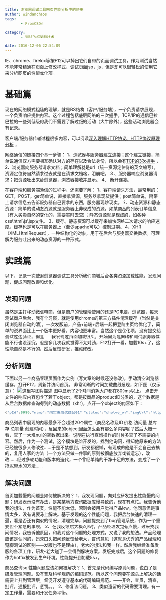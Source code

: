 ```yaml
---
title: 浏览器调试工具网页性能分析中的使用
author: windanchaos
tags: 
       - FromCSDN

category: 
       - 测试的框架和技术

date: 2016-12-06 22:54:09
---
```

IE、chrome、firefox等按F12可以掉出它们自带的页面调试工具，作为测试当然不能非常精通在页面上修改样式，调试页面jsp，js，但是却可以很轻松的使用它来分析网页的性能优化项。

# 基础篇

现在的网络模式粗糙的理解，就是BS结构（客户/服务端），一个负责请求展现，一个负责响应提供内容。这个过程包括底层网络的三次握手，TCP/IP的通信巴拉巴拉的一些列低级的我们不需要了解过细的活动（大牛除外），这些活动浏览器会有记录。

客户端/服务器传输过程很多内容，可以阅读[深入理解HTTP协议、HTTP协议原理分析](http://blog.csdn.net/lmh12506/article/details/7794512) ，

网络通信的链接四个基一步骤：
1、浏览器与服务器建立连接；这个建立链接，简单说通信双方需要相互确认对方的存在以及合法身份，所以会有[TCP的3次握手](http://blog.csdn.net/whuslei/article/details/6667471/) ，
2、浏览器向服务器请求文档；简单理解就是url（统一资源定位符的英文缩写），资源定位符自然请求过去就是在请求文档咯，泪崩吧。
3 、服务器响应浏览器请求；把资源吐出来给浏览器，浏览器接收并显示。
4、 断开连接。

在客户端和服务端通信的过程中，还需要了解：
1、客户端请求方法，最常用的： GET，POST。get简单说，直接拿资源，服务器拿现货提供；post简单说，附带上请求信息去告诉服务器自己要拿的东西，服务器现炒现卖。
2、动态资源和静态资源：简单的说动态资源就是服务器上非现成的资源，如某商品的列表订单信息（有人买卖自然的变化的，需要实时去查）；静态资源就是现成的，如各种css\html\js\jsp文件。
3、缓存。静态资源可以缓存来加快网络二次请求的响应速度。缓存也是可以在服务器上（至少apache可以）控制过期。
4、XHR（XMLHtmlRequest），一种结构化的对象，用于在后台与服务器交换数据。可理解为服务吐出来的动态资源的一种形式。

# 实践篇

以下，记录一次使用浏览器调试工具分析我们商城后台各类资源加载性能，发现问题，促成问题改善和优化。

## 发现问题

虽然是主打移动微信电商，但是商户的管理端使用的还是PC电脑，浏览器，每天测试商户后台，我有个习惯，就是使用chrome的第三方插件清理缓存（当然是关闭浏览器自动的清），一次发版前，产品+前端+后端一起把登陆主页给优化了，简单的说界面比上一个版本更好看，内容也更丰富。当然这个是优化项，没有提交给测试这边验证。但是……我发现这页面加载很久，开始因为是网络和测试服务器性能不行也没深究，但是多几次我就觉得不太对劲，F12打开一看，加载10s+了，这性能自然是不行的。然后反馈研发，推动修改。

## 分析问题

下面以另一个商品管理页面作为实例（写文章的时候还没修改），手动清空浏览器缓存，打开F12，刷新并访问首页。
非常明晰的时间加载曲线展现，如下图（仅示意）：
![这里写图片描述](/images/dn.net-20161206231134554-watermark-2-text-aHR0cDovL2Jsb2cuY3Nkbi5uZXQvd2luZGFuY2hhb3M=-font-5a6L5L2T-fontsize-400-fill-I0JBQkFCMA==-dissolve-70-gravity-SouthEast.png)
图中显示了2个时间消耗大户都在800ms以上。
点击开文件的响应内容包含了若干object，都是按商品的productID分类的，这个数据是从后台数据库查询得到的动态数据（xhr），点开一个object的内容如下：
```js 
{"pId":5989,"name":"聚实惠测试商品01","status":"shelve_on","imgUrl":"http://×××××××××××.aliyuncs.com/sgc/200015/image/145c1974fdaa4a9f81d20614a4af1327.jpg","shopId":null,"inventory":1464,"maxPrice":1.11,"minPrice":1.11,"createdWhen":"2016-12-01 11:10:55","modifyWhen":null,"salesNum":0,"pv":2,"uv":2,"itemCatId":null,"shortDesc":"聚实惠测试商品01","salesLimited":null,"saleStartTime":null,"saleStartSeconds":null,"stockReduceType":null,"freightType":null,"shippingFee":null,"shippingTemplateId":null,"displayInventory":false,"displaySoldQty":false,"shareImg":null,"shareTitle":null,"shareContent":null,"imgs":null,"delSkuIds":null,"productCode":null,"modifyWhenDate":null,"productSizeTemplateId":null,"taxRate":null,"toInactive":false,"spec":null,"maxquto":121.00,"minquto":121.00,"onStatus":null,"offStatus":null,"selectedIds":null,"defaultImg":null,"indexCode":null,"selIds":null,"groupId":null,"sortNo":null,"skus":null,"querySelInType":null,"commissionRate":0.2000,"commissionTemplateId":null,"notQueryPids":null,"imgShape":null,"orderStatus":null,"oldStockType":null,"shelveOnWhen":null,"shelveOffWhen":null,"minFrontPrice":null,"minBackPrice":null,"maxFrontPrice":null,"maxBackPrice":null,"qrCodeUrl":"http://XXXXXXXX200015/product/productDetailPage?pId=","groupIds":null,"statusComments":"上架","rectImgUrl":"1abc808b34884fcbb78b187e533bfaa1.jpg","activityId":null,"activityUniqueId":null,"activityName":null,"fansQuantity":null,"fansCount":null,"activityStartTime":null,"activityEndSeconds":null,"activityLabel":null,"activityLabelStyle":null,"activityMinPrice":null,"activitySalesLimited":0,"activityRemark":null,"noticeActivityId":null,"noticeActivityUniqueId":null,"noticeActivityName":null,"noticeActivityStartTime":null,"noticeActivityEndSeconds":null,"noticeActivityLabel":null,"noticeActivityMinPrice":null,"noticeActivitySalesLimited":0,"groupActivityId":null,"groupActivityUniqueId":null,"groupActivityName":null,"groupActivityStartTime":null,"groupActivityEndSeconds":null,"groupActivityLabel":null,"groupActivityLabelStyle":null,"groupActivitySalesLimited":null,"groupActivityRemark":null,"fulfilActivityLadders":null,"fulfilActivityDiscountList":null,"fulfilActivityPointsList":null,"fulfilActivityCouponList":null,"crowdActivityLadders":null,"quantityLimited":0,"productGivePoints":null,"productSizeRowString":null,"productSizeRowData":[],"pids":null,"packageDiscountAmout":null,"imprestPrice":null,"imprestFrontPrice":null,"imprestBackPrice":null,"currentPrice":null,"crowdCurrentPersons":null,"crowdMaxPersons":null,"returnImprest":null,"payLimitHours":null,"showCartFlag":true}
```

<!-- more -->
商品列表中展现的内容最多不会超过20个属性（商品名称及ID 价格 访问量 总库存 总销量 创建时间），反回来的object里面怎么会有那么多内容呢？然后大概一看，查了一大堆null的空数据出来。说明在执行查询操作的时候多查了不需要的内容。然后，作为一个测试，这个模块是谁开发的，找到他询问，得知他原来的方法已经被很多人修改过……于是不禁想到，研发都很懒，有现成的他是不会自己去搞的，复用人家的方法（一个方法只做一件事的原则被彻底放弃或者遗忘），改改……经过多轮功能和版本的迭代，一个曾经单纯的干净十足的方法，变成了一个拖泥带水的方法……

## 解决问题

首页加载慢的问题是如何被解决的？
1、我发现问题，向对应研发提出性能慢的问题；研发表示没有办法，是某某地方查询数据库慢导致的，现在有点忙。我告诉他我的想法，作为首页，性能不能太低，否则会被用户觉得产品low。他同意但是事情太多，没有说要马上解决。基于发现的这个性能问题，我把后台快速的清理一遍，看是否还有类似的情况，清理完毕，问题提交到了bug管理系统，作为一个重要但不紧急的事项。
2、在我反馈后大概2小时，产品经理发觉有点慢，过来找我问情况，我告诉他原因，和我对这个问题的处理方式，又说了我的想法。产品经理应该是认同的，迅速口头把问题反馈给老大，咨询意见（这就是优秀的产品经理和蹩脚测试的区别——发版也不是理由），老大的想法和我一样。然后我继续准备发版的各项工作，研发-老大碰了一会得到解决方案。发版完成后，这个问题的修复作为hotfix被发到生产环境。性能提升到加载5s+。

商品查询sql性能问题应该如何被解决？
1、首先是代码编写原则问题，说白了是研发管理问题。没有普及科学规范的编码规范。所以这个问题要在源头上解决的话需要上升到管理层，督促开发遵守基本的代码编码规范。——开会，宣贯，清查，批评，通报批评，惩罚。。。
2、修复该问题。
3、类似遗留的代码需要清理。有一定工作量，需要和开发任务平衡。
